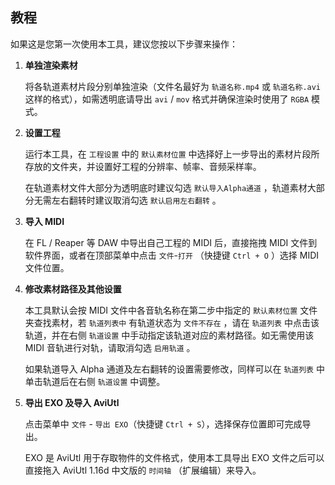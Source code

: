 ## 教程

如果这是您第一次使用本工具，建议您按以下步骤来操作：

1. **单独渲染素材**

   将各轨道素材片段分别单独渲染（文件名最好为 `轨道名称.mp4` 或 `轨道名称.avi` 这样的格式），如需透明底请导出 `avi` / `mov` 格式并确保渲染时使用了 `RGBA` 模式。

2. **设置工程**

   运行本工具，在 `工程设置` 中的 `默认素材位置` 中选择好上一步导出的素材片段所存放的文件夹，并设置好工程的分辨率、帧率、音频采样率。

   在轨道素材文件大部分为透明底时建议勾选 `默认导入Alpha通道` ，轨道素材大部分无需左右翻转时建议取消勾选 `默认启用左右翻转` 。

3. **导入 MIDI**

   在 FL / Reaper 等 DAW 中导出自己工程的 MIDI 后，直接拖拽 MIDI 文件到软件界面，或者在顶部菜单中点击 `文件`-`打开` （快捷键 `Ctrl + O` ）选择 MIDI 文件位置。

4. **修改素材路径及其他设置**

   本工具默认会按 MIDI 文件中各音轨名称在第二步中指定的 `默认素材位置` 文件夹查找素材，若 `轨道列表中` 有轨道状态为 `文件不存在` ，请在 `轨道列表` 中点击该轨道，并在右侧 `轨道设置` 中手动指定该轨道对应的素材路径。如无需使用该 MIDI 音轨进行对轨，请取消勾选 `启用轨道` 。

   如果轨道导入 Alpha 通道及左右翻转的设置需要修改，同样可以在 `轨道列表` 中单击轨道后在右侧 `轨道设置` 中调整。

5. **导出 EXO 及导入 AviUtl**

   点击菜单中 `文件` - `导出 EXO`（快捷键 `Ctrl + S`），选择保存位置即可完成导出。

   EXO 是 AviUtl 用于存取物件的文件格式，使用本工具导出 EXO 文件之后可以直接拖入 AviUtl 1.16d 中文版的 `时间轴` （扩展编辑）来导入。
